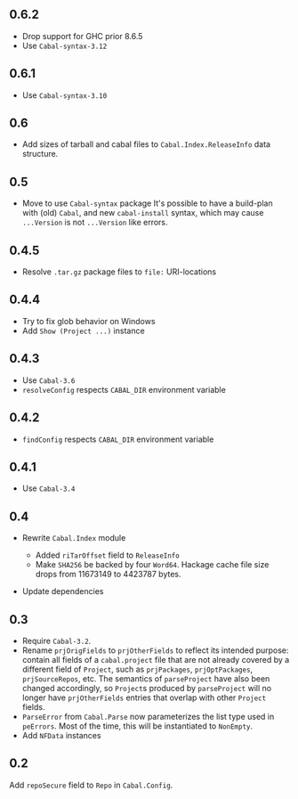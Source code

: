 ## 0.6.2

- Drop support for GHC prior 8.6.5
- Use `Cabal-syntax-3.12`

## 0.6.1

- Use `Cabal-syntax-3.10`

## 0.6

- Add sizes of tarball and cabal files to `Cabal.Index.ReleaseInfo` data structure.

## 0.5

- Move to use `Cabal-syntax` package
  It's possible to have a build-plan with (old) `Cabal`,
  and new `cabal-install` syntax, which may cause
  `...Version` is not `...Version` like errors.

## 0.4.5

- Resolve `.tar.gz` package files to `file:` URI-locations

## 0.4.4

- Try to fix glob behavior on Windows
- Add `Show (Project ...)` instance

## 0.4.3

- Use `Cabal-3.6`
- `resolveConfig` respects `CABAL_DIR` environment variable

## 0.4.2

- `findConfig` respects `CABAL_DIR` environment variable

## 0.4.1

- Use `Cabal-3.4`

## 0.4

- Rewrite `Cabal.Index` module
  - Added `riTarOffset` field to `ReleaseInfo`
  - Make `SHA256` be backed by four `Word64`.
    Hackage cache file size drops from 11673149 to 4423787 bytes.

- Update dependencies

## 0.3

- Require `Cabal-3.2`.
- Rename `prjOrigFields` to `prjOtherFields` to reflect its intended purpose:
  contain all fields of a `cabal.project` file that are not already covered by
  a different field of `Project`, such as `prjPackages`, `prjOptPackages`,
  `prjSourceRepos`, etc. The semantics of `parseProject` have also been changed
  accordingly, so `Project`s produced by `parseProject` will no longer have
  `prjOtherFields` entries that overlap with other `Project` fields.
- `ParseError` from `Cabal.Parse` now parameterizes the list type used in
  `peErrors`. Most of the time, this will be instantiated to `NonEmpty`.
- Add `NFData` instances

## 0.2

Add `repoSecure` field to `Repo` in `Cabal.Config`.
